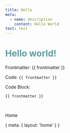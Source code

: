 ```yaml
---
title: Hello
meta:
  - name: description
    content: Hello World
test: test
---
```


# Hello world!

Frontmatter: {{ frontmatter }}

Code: `{{ frontmatter }}`

Code Block:
```
{{ frontmatter }}
```

<style>
h1 {
  color: cadetblue;
}
</style>

<script setup>
import Counter2 from '../Counter2.vue'
</script>

<Counter />
<br>
<Counter2 />

<router-link to="/">Home</router-link>

<route>
{
  meta: {
    layout: 'home'
  }
}
</route>
